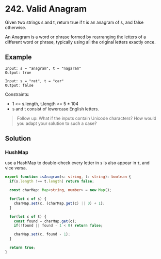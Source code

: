 # 242. Valid Anagram

Given two strings s and t, return true if t is an anagram of s, and false otherwise.

An Anagram is a word or phrase formed by rearranging the letters of a different word or phrase, typically using all the original letters exactly once.

## Example
```
Input: s = "anagram", t = "nagaram"
Output: true
```

```
Input: s = "rat", t = "car"
Output: false
```


Constraints:
* 1 <= s.length, t.length <= 5 * 104
* s and t consist of lowercase English letters.



> Follow up: What if the inputs contain Unicode characters? How would you adapt your solution to such a case?

## Solution

### HushMap

use a HashMap to double-check every letter in `s` is also appear in `t`, and vice versa.

```ts
export function isAnagram(s: string, t: string): boolean {
  if(s.length !== t.length) return false;

  const charMap: Map<string, number> = new Map();

  for(let c of s) {
    charMap.set(c, (charMap.get(c) || 0) + 1);
  }

  for(let c of t) {
    const found = charMap.get(c);
    if(!found || found - 1 < 0) return false;

    charMap.set(c, found - 1);
  }

  return true;
}
```

